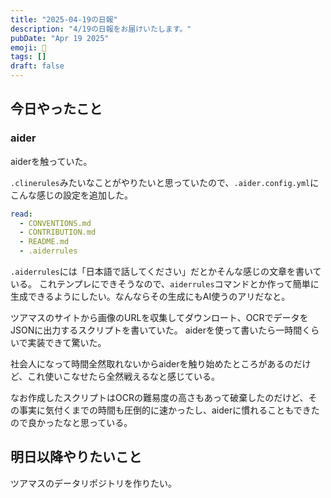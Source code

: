 ```yaml
---
title: "2025-04-19の日報"
description: "4/19の日報をお届けいたします。"
pubDate: "Apr 19 2025"
emoji: 🦊
tags: []
draft: false
---
```


## 今日やったこと

### aider

aiderを触っていた。

`.clinerules`みたいなことがやりたいと思っていたので、`.aider.config.yml`にこんな感じの設定を追加した。

```yaml
read:
  - CONVENTIONS.md
  - CONTRIBUTION.md
  - README.md
  - .aiderrules
```

`.aiderrules`には「日本語で話してください」だとかそんな感じの文章を書いている。
これテンプレにできそうなので、`aiderrules`コマンドとか作って簡単に生成できるようにしたい。なんならその生成にもAI使うのアリだなと。

ツアマスのサイトから画像のURLを収集してダウンロート、OCRでデータをJSONに出力するスクリプトを書いていた。
aiderを使って書いたら一時間くらいで実装できて驚いた。

社会人になって時間全然取れないからaiderを触り始めたところがあるのだけど、これ使いこなせたら全然戦えるなと感じている。

なお作成したスクリプトはOCRの難易度の高さもあって破棄したのだけど、その事実に気付くまでの時間も圧倒的に速かったし、aiderに慣れることもできたので良かったなと思っている。

## 明日以降やりたいこと

ツアマスのデータリポジトリを作りたい。
